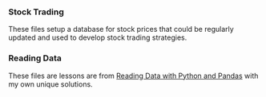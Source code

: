 ### Stock Trading
These files setup a database for stock prices that could be regularly updated and used to develop stock trading strategies.

### Reading Data
These files are lessons are from [Reading Data with Python and Pandas](https://github.com/krishnatray/RDP-Reading-Data-with-Python-and-Pandas) with my own unique solutions.
